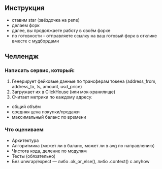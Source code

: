 ## Инструкция
- ставим star (звёздочка на репе)
- делаем форк
- далее, вы продолжаете работу в своём форке
- по готовности - отправляете ссылку на ваш готовый форк в отклике вместе с мудбордами

## Челлендж

### Написать сервис, который:
1.	Генерирует фейковые данные по трансферам токена (address_from, address_to, ts, amount, usd_price)
2.	Загружает их в ClickHouse (или мок-хранилище)
3.	Считает метрики по каждому адресу:
- общий объём
- средняя цена покупки/продажи
- максимальный баланс по времени

### Что оцениваем
- Архитектура
- Алгоритмика (может ли в баланс, может ли в avg по направлению)
- Чистота кода, деление по модулям
- Тесты (обязательно)
- Без unwrap/expect — либо .ok_or_else(), либо .context() с anyhow
